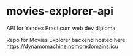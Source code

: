 # movies-explorer-api
API for Yandex Practicum web dev diploma

Repo for Movies Explorer backend hosted here: https://dynamomachine.nomoredomains.icu
